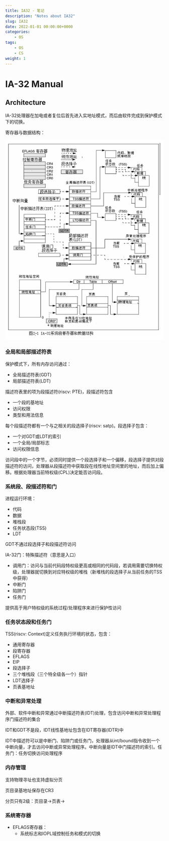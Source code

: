 ```yaml
---
title: IA32 - 笔记
description: "Notes about IA32"
slug: IA32
date: 2022-01-01 00:00:00+0000
categories:
    - OS
tags:
    - OS
    - CS
weight: 1
---
```


# IA-32 Manual

## Architecture

IA-32处理器在加电或者复位后首先进入实地址模式，而后由软件完成到保护模式下的切换。

寄存器与数据结构：

![registers](photos/registers.png)

### 全局和局部描述符表

保护模式下，所有内存访问通过：

- 全局描述符表(GDT)
- 局部描述符表(LDT)

描述符表里的项为段描述符(riscv: PTE)，段描述符包含

- 一个段的基地址
- 访问权限
- 类型和用法信息

每个段描述符都有一个与之相关的段选择子(riscv: satp)。段选择子包含：

- 一个对GDT或LDT的索引
- 一个全局/局部标志
- 访问权限信息

访问段中的一个字节，必须同时提供一个段选择子和一个偏移，段选择子提供对段描述符的访问，处理器从段描述符中获取段在线性地址空间里的地址，而后加上偏移。根据处理器当前特权级(CPL)决定能否访问段。

### 系统段、段描述符和门

进程运行环境：

- 代码
- 数据
- 堆栈段
- 任务状态段(TSS)
- LDT

GDT不通过段选择子和段描述符访问

IA-32门：特殊描述符（意思是入口）

- 调用门：访问与当前代码段特权级更高或相同的代码段，若调用需要切换特权级，处理器就切换到对应特权级的堆栈（新堆栈的段选择子从当前任务的TSS中获得）
- 中断门
- 陷阱门
- 任务门

提供高于用户特权级的系统过程/处理程序来进行保护性访问

### 任务状态段和任务门

TSS(riscv: Context)定义任务执行环境的状态，包含：

- 通用寄存器
- 段寄存器
- EFLAGS
- EIP
- 段选择子
- 三个堆栈段（三个特全级各一个）指针
- LDT选择子
- 页表基地址

### 中断和异常处理

外部、软件中断和异常通过中断描述符表(IDT)处理，包含访问中断和异常处理程序门描述符的集合

IDT和GDT不是段，IDT线性基地址包含在IDT寄存器(IDTR)中

IDT中描述符可以是中断门、陷阱门或任务门，处理器从int/bound指令收到一个中断向量，才去访问中断或异常处理程序。中断向量是IDT中门描述符的索引。任务门：任务切换访问处理程序

### 内存管理

支持物理寻址也支持虚拟分页

页目录基地址保存在CR3

分页只有2级：页目录$\rightarrow$页表$\rightarrow$

### 系统寄存器

- EFLAGS寄存器：
	- 系统标志和IOPL域控制任务和模式的切换